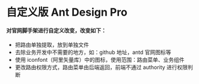 # 自定义版 Ant Design Pro

#### 对官网脚手架进行自定义改变，改变如下：

- 把路由单独提取，放到单独文件
- 去除业务开发中不需要的地方，如：github 地址，antd 官网图标等
- 使用 iconfont（阿里矢量库）中的图标，使用范围：路由菜单、业务组件
- 更改路由权限方式，路由菜单由后端返回，前端不通过 authority 进行权限判断
